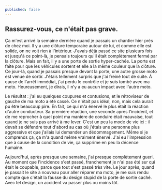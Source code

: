 ```yaml
---
published: false
---
```

## Rassurez-vous, ce n'était pas grave.

Ça m'est arrivé la semaine dernière quand je passais un chantier hier près de chez moi. Il y a une clôture temporaire autour de lui, et comme elle est solide, on ne voit rien à l'intérieur. J'avais déjà passé ce site plusieurs fois et jusqu'à ce point-là, je pensais toujours qu'il était complètement fermé par la clôture. Mais en fait, il y a une porte de sortie hyper-cachée. La porte est faite pour que les véhicules sortent et elle a la même couleur que la clôture. Ce jour-là, quand je passais presque devant la porte, une autre grosse moto est venue de sortir. J'étais tellement surpris que j'ai freiné tout de suite. À cause de l'arrêt immédiat, j'ai perdu le contrôle et je suis tombé avec ma moto. Heureusement, je dirais, il n'y a eu aucun impact avec l'autre moto. 

Le résultat : j'ai eu quelques coupures et contusions, et le rétroviseur de gauche de ma moto a été cassé. Ce n'était pas idéal, non, mais cela aurait pu être beaucoup pire. En fait, ce qui m'a énervé le plus était la réaction d'autre conducteur. Sa première réaction, une seconde après l'incident, et de me reprocher à quel point ma manière de conduire était mauvaise, tout quand je ne suis pas arrivé à me lever. C'est un peu la mode de vie ici : il devait se défendre tout d'abord au cas où j'étais une personne plus aggressive et que j'allais lui demander un dédommagement. Même si je comprends ça, ça m'a quand même vraiment énervé. J'ai eu l'impression que à cause de la condition de vie, ça supprime en peu la décence humaine.

Aujourd'hui, après presque une semaine, j'ai presque complètement gueri. Au moment que l'incidence s'est passé, franchement je n'ai pas été sur qui était le coupable, parce que tout s'est passé très vite. Le jour après, quand je passait le site à nouveau pour aller réparer ma moto, je me suis rendu compte que c'était la fausse du design stupid de la porte de sortie caché. Avec tel design, un accident va passer plus ou moins tôt. 